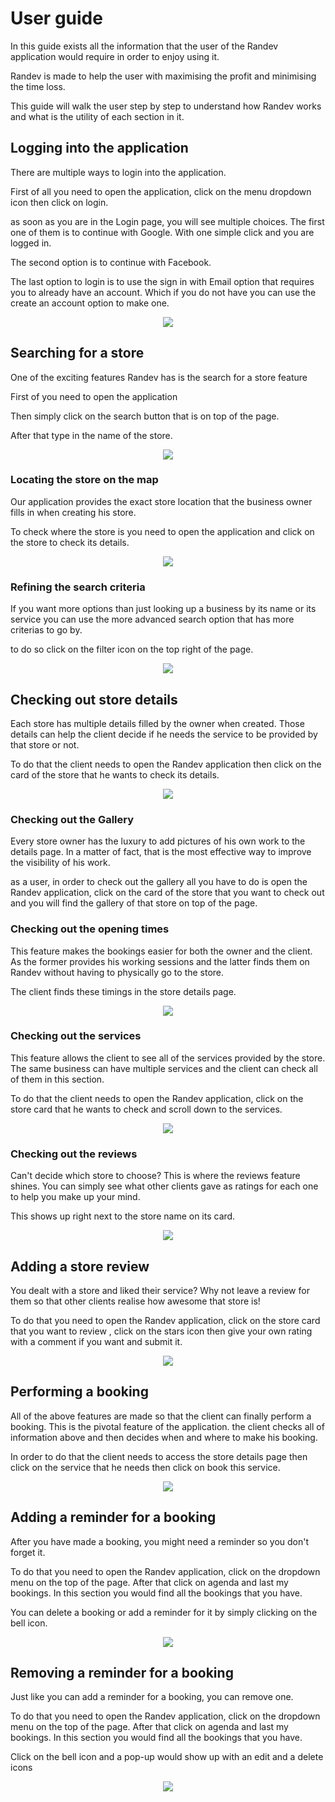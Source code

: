 # User guide

In this guide exists all the information that the user of the Randev application would require in order to enjoy using it.

Randev is made to help the user with maximising the profit and minimising the time loss.

This guide will walk the user step by step to understand how Randev works and what is the utility of each section in it.

## Logging into the application

There are multiple ways to login into the application.

First of all you need to open the application, click on the menu dropdown icon then click on login.

as soon as you are in the Login page, you will see multiple choices. The first one of them is to continue with Google. With one simple click and you are logged in.

The second option is to continue with Facebook.

The last option to login is to use the sign in with Email option that requires you to already have an account. Which if you do not have you can use the create an account option to make one.

<p align="center"><img src=./img/Login.jpg><p>

## Searching for a store

One of the exciting features Randev has is the search for a store feature

First of you need to open the application

Then simply click on the search button that is on top of the page.

After that type in the name of the store.

<p align="center"><img src=./img/search.jpg><p>

### Locating the store on the map

Our application provides the exact store location that the business owner fills in when creating his store.

To check where the store is you need to open the application and click on the store to check its details.

<p align="center"><img src=./img/Location.png><p>

### Refining the search criteria

If you want more options than just looking up a business by its name or its service you can use the more advanced search option that has more criterias to go by.

to do so click on the filter icon on the top right of the page.

<p align="center"><img src=./img/AdvancedSearch.jpg><p>

## Checking out store details

Each store has multiple details filled by the owner when created. Those details can help the client decide if he needs the service to be provided by that store or not.

To do that the client needs to open the Randev application then click on the card of the store that he wants to check its details.

<p align="center"><img src=./img/Details.png><p>

### Checking out the Gallery

Every store owner has the luxury to add pictures of his own work to the details page. In a matter of fact, that is the most effective way to improve the visibility of his work.

as a user, in order to check out the gallery all you have to do is open the Randev application, click on the card of the store that you want to check out and you will find the gallery of that store on top of the page.

### Checking out the opening times

This feature makes the bookings easier for both the owner and the client. As the former provides his working sessions and the latter finds them on Randev without having to physically go to the store.

The client finds these timings in the store details page.

<p align="center"><img src=./img/WorkHours.png><p>

### Checking out the services

This feature allows the client to see all of the services provided by the store. The same business can have multiple services and the client can check all of them in this section.

To do that the client needs to open the Randev application, click on the store card that he wants to check and scroll down to the services. 

<p align="center"><img src=./img/services.png><p>

### Checking out the reviews

Can't decide which store to choose? This is where the reviews feature shines. You can simply see what other clients gave as ratings for each one to help you make up your mind.

This shows up right next to the store name on its card.

<p align="center"><img src=./img/ratings.png><p>

## Adding a store review

You dealt with a store and liked their service? Why not leave a review for them so that other clients realise how awesome that store is!

To do that you need to open the Randev application, click on the store card that you want to review , click on the stars icon then give your own rating with a comment if you want and submit it.

<p align="center"><img src=./img/review.png><p>

## Performing a booking

All of the above features are made so that the client can finally perform a booking. This is the pivotal feature of the application. the client checks all of information above and then decides when and where to make his booking.

In order to do that the client needs to access the store details page then click on the service that he needs then click on book this service.

<p align="center"><img src=./img/book.png><p>

## Adding a reminder for a booking

After you have made a booking, you might need a reminder so you don't forget it.

To do that you need to open the Randev application, click on the dropdown menu on the top of the page. After that click on agenda and last my bookings. In this section you would find all the bookings that you have.

You can delete a booking or add a reminder for it by simply clicking on the bell icon.

<p align="center"><img src=./img/Rmeinder.png><p>

## Removing a reminder for a booking

Just like you can add a reminder for a booking, you can remove one.

To do that you need to open the Randev application, click on the dropdown menu on the top of the page. After that click on agenda and last my bookings. In this section you would find all the bookings that you have.

Click on the bell icon and a pop-up would show up with an edit and a delete icons

<p align="center"><img src=./img/DeleteReminder.png><p>
